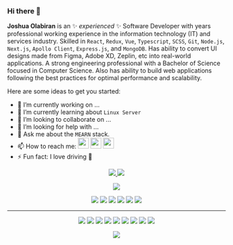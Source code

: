 ### Hi there 👋


**Joshua Olabiran** is an ✨ _experienced_ ✨ Software Developer with years professional working experience in the information technology (IT) and services industry. 
Skilled in `React`, `Redux`, `Vue`, `Typescript`, `SCSS`, `Git`, `Node.js`, `Next.js`, `Apollo Client`, `Express.js`, and `MongoDB`. Has ability to convert UI designs made from Figma, Adobe XD, Zeplin, etc into real-world applications. A strong engineering professional with a Bachelor of Science focused in Computer Science. Also has ability to build web applications following the best practices for optimal performance and scalability.

Here are some ideas to get you started:

- 🔭 I’m currently working on ...
- 🌱 I’m currently learning about `Linux Server`
- 👯 I’m looking to collaborate on ...
- 🤔 I’m looking for help with ...
- 💬 Ask me about the `MEARN` stack.
- 📫 How to reach me: <a href="https://twitter.com/Olabiranjoshua"><img src="https://img.shields.io/badge/twitter-%231DA1F2.svg?&style=for-the-badge&logo=twitter&logoColor=white" height=25></a> <a href="https://www.linkedin.com/in/joshua-olabiran-6625a3177/"><img src="https://img.shields.io/badge/linkedin-%230077B5.svg?&style=for-the-badge&logo=linkedin&logoColor=white" height=25></a> <a href="https://www.joshuaolabiran.com/"><img src="https://img.shields.io/badge/google-%23E4405F.svg?&style=for-the-badge&logo=google&logoColor=white" height=25></a> 
- ⚡ Fun fact: I love driving 🚖




<p align=center>
  <a href="https://github.com/Terabyte17">
    <img src="https://badges.pufler.dev/visits/Terabyte17/Terabyte17?style=flat-square&color=black&logo=github">
  </a>
  <a href="https://github.com/Terabyte17?tab=repositories">
    <img src="https://badges.pufler.dev/repos/Terabyte17?style=flat-square&color=black&logo=github">
  </a>
</p>
<p align="center">
<a href="https://github.com/Terabyte17"><img src="https://img.shields.io/github/followers/Terabyte17?style=social"></a>
</p>
<p align="center">
<img src="https://img.shields.io/badge/Robotics-brown"> <img src="https://img.shields.io/badge/Machine Learning-green"> <img src="https://img.shields.io/badge/Deep Learning-red"> <img src="https://img.shields.io/badge/Computer Vision-magenta"> <img src="https://img.shields.io/badge/Natural Language Processing-yellow"> <img src="https://img.shields.io/badge/Reinforcement Learning-blue"> 
</p>
<hr>
<p align="center">
<img src="https://img.shields.io/badge/React%20-%23FF6F00.svg?&style=for-the-badge&logo=React&logoColor=white" /> <img src="https://img.shields.io/badge/Node%20-%23D00000.svg?&style=for-the-badge&logo=Node&logoColor=white"/> <img src="https://img.shields.io/badge/javascript%20-%23323330.svg?&style=for-the-badge&logo=javascript&logoColor=%23F7DF1E"/> <img src="https://img.shields.io/badge/NextJs%20-%23E34F26.svg?&style=for-the-badge&logo=NextJs&logoColor=white"/> <img src="https://img.shields.io/badge/css3%20-%231572B6.svg?&style=for-the-badge&logo=css3&logoColor=white"/> <img src="https://img.shields.io/badge/python%20-%2314354C.svg?&style=for-the-badge&logo=python&logoColor=white"/> <img src="https://img.shields.io/badge/c++%20-%2300599C.svg?&style=for-the-badge&logo=c%2B%2B&ogoColor=white"/> <img src="https://img.shields.io/badge/git%20-%23F05033.svg?&style=for-the-badge&logo=git&logoColor=white"/> <img src="https://img.shields.io/badge/github%20-%23121011.svg?&style=for-the-badge&logo=github&logoColor=white"/>
</p>

<p align=center>  
  <img align=center src="https://github-readme-stats.vercel.app/api?username=Terabyte17&show_icons=true&theme=radical">
</p>
